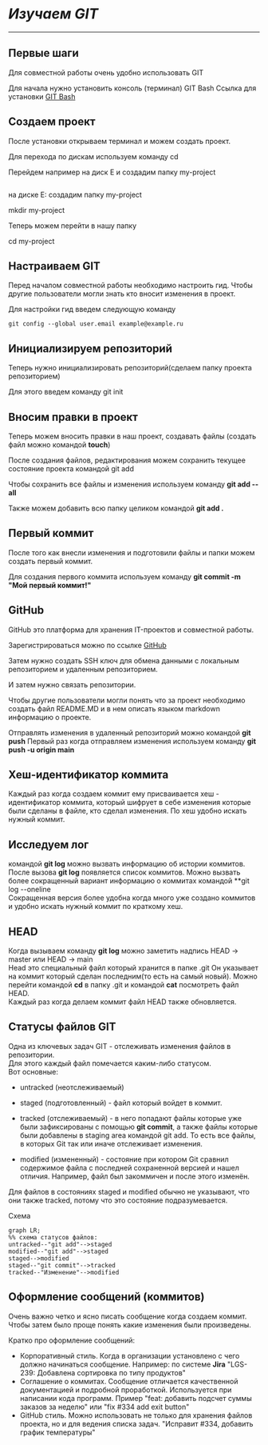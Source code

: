 # *Изучаем GIT* #

---

## **Первые шаги** ##

Для совместной работы очень удобно использовать GIT  
  
Для начала нужно установить консоль (терминал) GIT Bash Ссылка для установки [GIT Bash](https://git-scm.com/downloads/win "GIT BASH")  

  
## **Создаем проект** ##
После установки открываем терминал и можем создать проект.

Для перехода по дискам используем команду cd 
  
Перейдем например на диск E и создадим папку my-project
  
```cd E:  
```  
на диске E: создадим папку my-project  
  
mkdir my-project  
  
Теперь можем перейти в нашу папку  
  
cd my-project  

## **Настраиваем GIT** ##  
  
Перед началом совместной работы необходимо настроить гид. Чтобы другие пользователи могли знать кто вносит изменения в проект.  
  
Для настройки гид введем следующую команду  
```git config --global user.name "Ivan Ivanov"
git config --global user.email example@example.ru  
```  
  
## **Инициализируем репозиторий** ##
Теперь нужно инициализировать репозиторий(сделаем папку проекта репозиторием)  
  
Для этого введем команду git init

## **Вносим правки в проект** ##
  
Теперь можем вносить правки в наш проект, создавать файлы (создать файл можно командой **touch**)
  
После создания файлов, редактирования можем сохранить текущее состояние проекта командой git add  
  
Чтобы сохранить все файлы и изменения используем команду **git add --all**

Также можем добавить всю папку целиком командой **git add .**  

## **Первый коммит** ##  
  
После того как внесли изменения и подготовили файлы и папки можем создать первый коммит.
  
Для создания первого коммита используем команду **git commit -m "Мой первый коммит!"**  
  
## **GitHub** ##
GitHub это платформа для хранения IT-проектов и совместной работы.  
  
Зарегистрироваться можно по ссылке [GitHub](https://github.com/ "GitHub")  
  
Затем нужно создать SSH ключ для обмена данными с локальным репозиторием и удаленным репозиторием.
  
И затем нужно связать репозитории.  
  
Чтобы другие пользователи могли понять что за проект необходимо создать файл README.MD и в нем описать языком markdown информацию о проекте.  
  
Отправлять изменения в удаленный репозиторий можно командой **git push**
  Первый раз когда отправляем изменения используем команду **git push -u origin main**  
  
## **Хеш-идентификатор коммита** ##  
  
Каждый раз когда создаем коммит ему присваивается хеш - идентификатор коммита, который шифрует в себе изменения которые были сделаны в файле, кто сделал изменения. По хеш удобно искать нужный коммит.  
  
## **Исследуем лог** ##

командой **git log** можно вызвать информацию об истории коммитов. После вызова **git log** появляется список коммитов. Можно вызвать более сокращенный вариант информацию о коммитах командой **git log --oneline  
Сокращенная версия более удобна когда много уже создано коммитов и удобно искать нужный коммит по краткому хеш.  
  
## **HEAD** ##  
  
Когда вызываем команду **git log** можно заметить надпись HEAD -> master или HEAD -> main  
Head это специальный файл который хранится в папке .git Он указывает на коммит который сделан последним(то есть на самый новый). Можно перейти командой **cd** в папку .git и командой **cat** посмотреть файл HEAD.  
Каждый раз когда делаем коммит файл HEAD также обновляется.  
  
## **Статусы файлов GIT** ##  
  
Одна из ключевых задач GIT - отслеживать изменения файлов в репозитории.  
Для этого каждый файл помечается каким-либо статусом.  
Вот основные:  
* untracked (неотслеживаемый)  

* staged (подготовленный) - файл который войдет в коммит.  
  
* tracked (отслеживаемый) - в него попадают файлы которые уже были зафиксированы с помощью **git commit**, а также файлы которые были добавлены в staging area командой git add. То есть все файлы, в которых Git так или иначе отслеживает изменения.  
  
* modified (измененный) - состояние при котором Git сравнил содержимое файла с последней сохраненной версией и нашел отличия. Например, файл был закоммичен и после этого изменён.  
  
Для файлов в состояниях staged и modified обычно не указывают, что они также tracked, потому что это состояние подразумевается.  
  
Схема
  ```mermaid  
graph LR;
%% схема статусов файлов:
  untracked--"git add"-->staged
modified--"git add"-->staged
staged-->modified
staged--"git commit"-->tracked
tracked--"Изменение"-->modified
```

## **Оформление сообщений (коммитов)** ##  
  
Очень важно четко и ясно писать сообщение когда создаем коммит. Чтобы затем было проще понять какие изменения были произведены.  
  
Кратко про оформление сообщений:  
* Корпоративный стиль. Когда в организации установлено с чего должно начинаться сообщение. Например: по системе **Jira** "LGS-239: Добавлена сортировка по типу продуктов"  
* Соглашение о коммитах. Сообщение отличается качественной документацией и подробной проработкой. Используется при написании кода программ. Пример "feat: добавить подсчет суммы заказов за неделю" или  "fix #334 add exit button"
* GitHub стиль. Можно использовать не только для хранения файлов проекта, но и для ведения списка задач. "Исправит #334, добавить график температуры"
